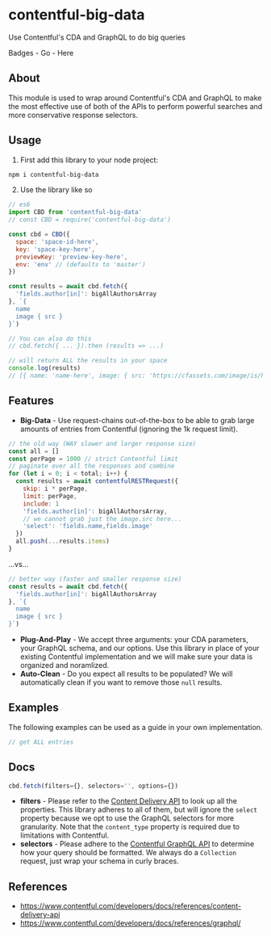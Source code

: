 # contentful-big-data
Use Contentful's CDA and GraphQL to do big queries

Badges - Go - Here

## About

This module is used to wrap around Contentful's CDA and GraphQL to make the most effective use of both of the APIs to perform powerful searches and more conservative response selectors.

## Usage

1. First add this library to your node project:

```bash
npm i contentful-big-data
```

2. Use the library like so

```js
// es6
import CBD from 'contentful-big-data'
// const CBD = require('contentful-big-data')

const cbd = CBD({
  space: 'space-id-here',
  key: 'space-key-here',
  previewKey: 'preview-key-here',
  env: 'env' // (defaults to 'master')
})

const results = await cbd.fetch({
  'fields.author[in]': bigAllAuthorsArray
}, `{
  name
  image { src }
}`)

// You can also do this
// cbd.fetch({ ... }).then (results => ...)

// will return ALL the results in your space
console.log(results)
// [{ name: 'name-here', image: { src: 'https://cfassets.com/image/is/here' } }]
```

## Features

* **Big-Data** - Use request-chains out-of-the-box to be able to grab large amounts of entries from Contentful (ignoring the 1k request limit).
```js
// the old way (WAY slower and larger response size)
const all = []
const perPage = 1000 // strict Contentful limit
// paginate over all the responses and combine
for (let i = 0; i < total; i++) {
  const results = await contentfulRESTRequest({
    skip: i * perPage,
    limit: perPage,
    include: 1
    'fields.author[in]': bigAllAuthorsArray,
    // we cannot grab just the image.src here...
    'select': 'fields.name,fields.image'
  })
  all.push(...results.items)
}
```
...vs...
```js
// better way (faster and smaller response size)
const results = await cbd.fetch({
  'fields.author[in]': bigAllAuthorsArray
}, `{
  name
  image { src }
}`)
```
* **Plug-And-Play** - We accept three arguments: your CDA parameters, your GraphQL schema, and our options. Use this library in place of your existing Contentful implementation and we will make sure your data is organized and noramlized.
* **Auto-Clean** - Do you expect all results to be populated? We will automatically clean if you want to remove those `null` results.

## Examples

The following examples can be used as a guide in your own implementation.

```js
// get ALL entries

```

## Docs

```js
cbd.fetch(filters={}, selectors='', options={})
```

* **filters** - Please refer to the [Content Delivery API](https://www.contentful.com/developers/docs/references/content-delivery-api/) to look up all the properties. This library adheres to all of them, but will ignore the `select` property because we opt to use the GraphQL selectors for more granularity. Note that the `content_type` property is required due to limitations with Contentful.
* **selectors** - Please adhere to the [Contentful GraphQL API](https://www.contentful.com/developers/docs/references/graphql/) to determine how your query should be formatted. We always do a `Collection` request, just wrap your schema in curly braces.

## References

* https://www.contentful.com/developers/docs/references/content-delivery-api
* https://www.contentful.com/developers/docs/references/graphql/
